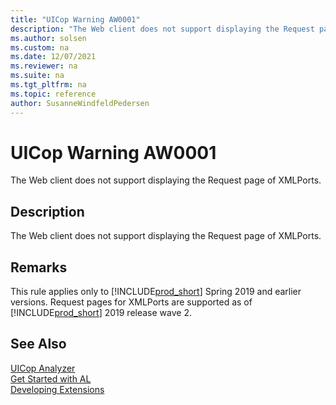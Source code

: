 ```yaml
---
title: "UICop Warning AW0001"
description: "The Web client does not support displaying the Request page of XMLPorts."
ms.author: solsen
ms.custom: na
ms.date: 12/07/2021
ms.reviewer: na
ms.suite: na
ms.tgt_pltfrm: na
ms.topic: reference
author: SusanneWindfeldPedersen
---
```

[//]: # (START>DO_NOT_EDIT)
[//]: # (IMPORTANT:Do not edit any of the content between here and the END>DO_NOT_EDIT.)
[//]: # (Any modifications should be made in the .xml files in the ModernDev repo.)
# UICop Warning AW0001
The Web client does not support displaying the Request page of XMLPorts.

## Description
The Web client does not support displaying the Request page of XMLPorts.

[//]: # (IMPORTANT: END>DO_NOT_EDIT)
## Remarks

This rule applies only to [!INCLUDE[prod_short](../../includes/prod_short.md)] Spring 2019 and earlier versions. Request pages for XMLPorts are supported as of [!INCLUDE[prod_short](../../includes/prod_short.md)] 2019 release wave 2.

## See Also  
[UICop Analyzer](uicop.md)  
[Get Started with AL](../devenv-get-started.md)  
[Developing Extensions](../devenv-dev-overview.md)  